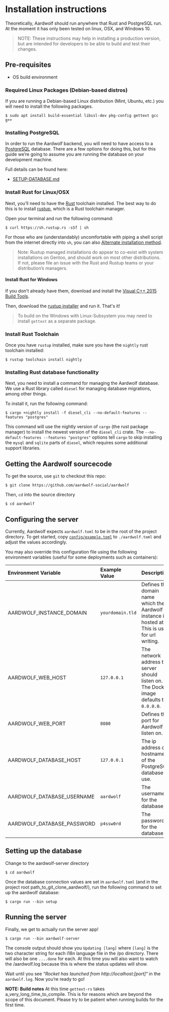# Installation instructions

Theoretically, Aardwolf should run anywhere that Rust and PostgreSQL
run. At the moment it has only been tested on linux, OSX, and Windows 10.

> NOTE: These instructions may help in installing a production version, but are
intended for developers to be able to build and test their changes.

## Pre-requisites
- OS build environment

### Required Linux Packages (Debian-based distros)
If you are running a Debian-based Linux distribution (Mint, Ubuntu, etc.) you will need to install the following packages.

    $ sudo apt install build-essential libssl-dev pkg-config gettext gcc g++

### Installing PostgreSQL
In order to run the Aardwolf backend, you will need to have access to a
[PostgreSQL](https://www.postgresql.org/) database. There are a few options for doing this, but for
this guide we’re going to assume you are running the database on your
development machine.

Full details can be found here:
- [SETUP-DATABASE.md](/doc/SETUP-DATABASE.md)

### Install Rust for Linux/OSX

Next, you’ll need to have the [Rust](https://rust-lang.org/) toolchain
installed. The best way to do this is to install
[rustup](https://rustup.rs), which is a Rust toolchain manager.

Open your terminal and run the following command:

    $ curl https://sh.rustup.rs -sSf | sh

For those who are (understandably) uncomfortable with piping a shell
script from the internet directly into `sh`, you can also
[Alternate installation method](https://github.com/rust-lang-nursery/rustup.rs/#other-installation-methods).

> Note: Rustup managed installations do appear to co-exist with system
 installations on Gentoo, and should work on most other distributions.
 If not, please file an issue with the Rust and Rustup teams or your distribution’s
 managers.

#### Install Rust for Windows

If you don't already have them, download and install the [Visual C++ 2015 Build Tools](http://landinghub.visualstudio.com/visual-cpp-build-tools).

Then, download the [rustup installer](https://www.rust-lang.org/en-US/install.html) and run it. That's it!

> To build on the Windows with Linux-Subsystem you may need to install `gettext` as a separate package.

### Install Rust Toolchain

Once you have `rustup` installed, make sure you have the `nightly` rust
toolchain installed:

    $ rustup toolchain install nightly

### Installing Rust database functionality

Next, you need to install a command for managing the Aardwolf database.
We use a Rust library called `diesel` for managing database migrations,
among other things.

To install it, run the following command:

    $ cargo +nightly install -f diesel_cli --no-default-features --features "postgres"

This command will use the nightly version of `cargo` (the rust package
manager) to install the newest version of the `diesel_cli` crate. The
`--no-default-features --features "postgres"` options tell `cargo` to
skip installing the `mysql` and `sqlite` parts of `diesel`, which
requires some additional support libraries.

## Getting the Aardwolf sourcecode

To get the source, use `git` to checkout this repo:

    $ git clone https://github.com/aardwolf-social/aardwolf

Then, `cd` into the source directory

    $ cd aardwolf

## Configuring the server

Currently, Aardwolf expects `aardwolf.toml` to be in the root of the project
directory. To get started, copy
[`config/example.toml`](config/example.toml) to
`./aardwolf.toml` and adjust the values accordingly.

You may also override this configuration file using the following environment variables (useful for some deployments such as containers):

| Environment Variable       | Example Value    | Description |
| :------------------------- | :--------------- | :---------- |
| AARDWOLF_INSTANCE_DOMAIN   | `yourdomain.tld` | Defines the domain name which the Aardwolf instance is hosted at. This is used for url writing. |
| AARDWOLF_WEB_HOST          | `127.0.0.1`      | The network address the server should listen on. The Docker image defaults to `0.0.0.0`.
| AARDWOLF_WEB_PORT          | `8080`           | Defines the port for Aardwolf to listen on. |
| AARDWOLF_DATABASE_HOST     | `127.0.0.1`      | The ip address or hostname of the PostgreSQL database to use. |
| AARDWOLF_DATABASE_USERNAME | `aardwolf`       | The username for the database. |
| AARDWOLF_DATABASE_PASSWORD | `p4ssw0rd`       | The password for the database. |


## Setting up the database

Change to the aardwolf-server directory

    $ cd aardwolf

Once the database connection values are set in `aardwolf.toml` (and in the project root path_to_git_clone_aardwolf/), run the
following command to set up the aardwolf database:

    $ cargo run --bin setup

## Running the server

Finally, we get to actually run the server app!

    $ cargo run --bin aardwolf-server

The console output should show you `Updating [lang]` where `[lang]` is the two character string for each i18n language file in the /po directory. There will also be one `....done` for each.  At this time you will also want to watch the /aardwolf.log because this is where the status updates will show.

Wait until you see *“Rocket has launched from http://localhost:[port]“* in the `aardwolf.log`.
Now you’re ready to go!

__NOTE: Build notes__
At this time `gettext-rs` takes a_very_long_time_to_compile.  This is for reasons which are beyond the scope of this document.
Please try to be patient when running builds for the first time.
